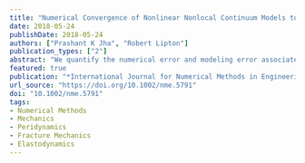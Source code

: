 ```yaml
---
title: "Numerical Convergence of Nonlinear Nonlocal Continuum Models to Local Elastodynamics"
date: 2018-05-24
publishDate: 2018-05-24
authors: ["Prashant K Jha", "Robert Lipton"]
publication_types: ["2"]
abstract: "We quantify the numerical error and modeling error associated with replac- ing a nonlinear nonlocal bond-based peridynamic model with a local elasticity model or a linearized peridynamic model away from the fracture set. The non- local model treated here is characterized by a double-well potential and is a smooth version of the peridynamic model introduced in the work of Silling. The nonlinear peridynamic evolutions are shown to converge to the solution of linear elastodynamics at a rate linear with respect to the length scale $\\epsilon$ of non-local interaction. This rate also holds for the convergence of solutions of the linearized peridynamic model to the solution of the local elastodynamic model. For local linear Lagrange interpolation, the consistency error for the numerical approximation is found to depend on the ratio between mesh size $h$ and $\\epsilon$. More generally, for local Lagrange interpolation of order $p\\geq 1$, the consistency error is of order $hp∕\\epsilon$. A new stability theory for the time discretization is provided and an explicit generalization of the CFL condition on the time step and its relation to mesh size $h$ is given. Numerical simulations are provided illustrating the consistency error associated with the convergence of nonlinear and linearized peridynamics to linear elastodynamics."
featured: true
publication: "*International Journal for Numerical Methods in Engineering*"
url_source: "https://doi.org/10.1002/nme.5791"
doi: "10.1002/nme.5791"
tags:
- Numerical Methods
- Mechanics
- Peridynamics
- Fracture Mechanics
- Elastodynamics
---
```


